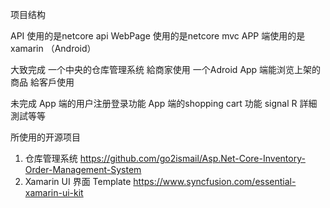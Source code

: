 项目结构

API 使用的是netcore api
WebPage 使用的是netcore mvc
APP 端使用的是 xamarin （Android）

大致完成
一个中央的仓库管理系统 給商家使用
一个Adroid App 端能浏览上架的商品 給客戶使用

未完成
App 端的用户注册登录功能
App 端的shopping cart 功能
signal R 
詳細測試等等


所使用的开源项目
1. 仓库管理系统 
https://github.com/go2ismail/Asp.Net-Core-Inventory-Order-Management-System
2. Xamarin UI 界面 Template 
https://www.syncfusion.com/essential-xamarin-ui-kit